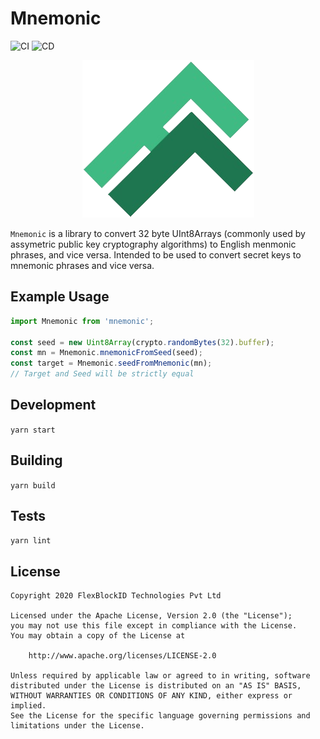 # Mnemonic

![CI](https://github.com/FlexFinTx/mnemonic/workflows/CI/badge.svg)
![CD](https://github.com/FlexFinTx/mnemonic/workflows/CD/badge.svg)

<p align="center">
  <img src="./flexfintx-green-logo.png"/>
</p>

`Mnemonic` is a library to convert 32 byte UInt8Arrays (commonly used by assymetric public key cryptography algorithms) to English menmonic phrases, and vice versa. Intended to be used to convert secret keys to mnemonic phrases and vice versa.

## Example Usage

```typescript
import Mnemonic from 'mnemonic';

const seed = new Uint8Array(crypto.randomBytes(32).buffer);
const mn = Mnemonic.mnemonicFromSeed(seed);
const target = Mnemonic.seedFromMnemonic(mn);
// Target and Seed will be strictly equal
```

## Development

`yarn start`

## Building

`yarn build`

## Tests

`yarn lint`

## License

```
Copyright 2020 FlexBlockID Technologies Pvt Ltd

Licensed under the Apache License, Version 2.0 (the "License");
you may not use this file except in compliance with the License.
You may obtain a copy of the License at

    http://www.apache.org/licenses/LICENSE-2.0

Unless required by applicable law or agreed to in writing, software
distributed under the License is distributed on an "AS IS" BASIS,
WITHOUT WARRANTIES OR CONDITIONS OF ANY KIND, either express or implied.
See the License for the specific language governing permissions and
limitations under the License.
```
